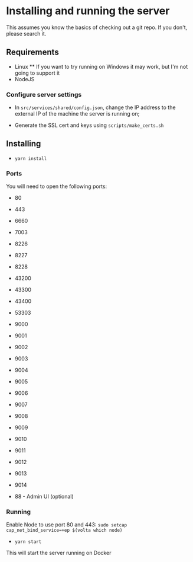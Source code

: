 # Installing and running the server

This assumes you know the basics of checking out a git repo. If you don't, please search it.

## Requirements

- Linux
  \*\* If you want to try running on Windows it may work, but I'm not going to support it
- NodeJS

### Configure server settings

- In `src/services/shared/config.json`, change the IP address to the external IP of the machine the server is running on;

- Generate the SSL cert and keys using `scripts/make_certs.sh`

## Installing

- `yarn install`

### Ports

You will need to open the following ports:

- 80
- 443
- 6660
- 7003
- 8226
- 8227
- 8228
- 43200
- 43300
- 43400
- 53303
- 9000
- 9001
- 9002
- 9003
- 9004
- 9005
- 9006
- 9007
- 9008
- 9009
- 9010
- 9011
- 9012
- 9013
- 9014

- 88 - Admin UI (optional)

### Running

Enable Node to use port 80 and 443: `sudo setcap cap_net_bind_service=+ep $(volta which node)`

- `yarn start`

This will start the server running on Docker
